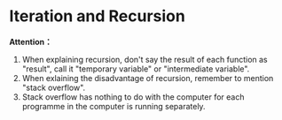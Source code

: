 # Iteration and Recursion

**Attention：**
1. When explaining recursion, don't say the result of each function as "result", call it "temporary variable" or "intermediate variable".
2. When exlaining the disadvantage of recursion, remember to mention "stack overflow".
3. Stack overflow has nothing to do with the computer for each programme in the computer is running separately.
